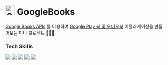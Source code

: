 # <img width="30" alt="Google Play Book" src="https://user-images.githubusercontent.com/87302454/213859123-44720f60-debb-48f7-bb20-22c851ca459c.png"> GoogleBooks

[Google Books APIs](https://developers.google.com/books) 를 이용하여 [Google Play 북 및 오디오북](https://apps.apple.com/kr/app/google-play-%EB%B6%81-%EB%B0%8F-%EC%98%A4%EB%94%94%EC%98%A4%EB%B6%81/id400989007) 어플리케이션을 만들어보는 미니 프로젝트 👩🏻‍💻

### Tech Skills

<img src="https://img.shields.io/badge/iOS-000000?style=flat&logoColor=white"/> <img src="https://img.shields.io/badge/Xcode-147EFB?style=flat&logo=Xcode&logoColor=white"/> <img src="https://img.shields.io/badge/Swift-F05138?style=flat&logo=Swift&logoColor=white"/> <img src="https://img.shields.io/badge/RxSwift-B7178C?style=flat&logo=ReactiveX&logoColor=white"/> <img src="https://img.shields.io/badge/Google Play-414141?style=flat&logo=Google Play&logoColor=white"/>
